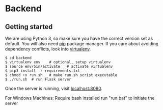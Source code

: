 # Backend

## Getting started

We are using Python 3, so make sure you have the correct version set as default. You will also need [pip](https://stackoverflow.com/questions/6587507/how-to-install-pip-with-python-3) package manager. If you care about avoiding dependency conflicts, look into [virtualenv](https://python-guide-cn.readthedocs.io/en/latest/dev/virtualenvs.html).

```
$ cd backend
$ virtualenv env    # optional, setup virtualenv
$ source env/bin/activate   # activate virtualenv
$ pip3 install -r requirements.txt
$ chmod +x run.sh   # make run.sh script executable
$ ./run.sh  # run Flask server
```
Once the server is running, visit [localhost:8080]().


For Windows Machines:
Require bash installed
run "run.bat" to initiate the server
